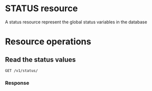 # STATUS resource

A status resource represent the global status variables in the database

# Resource operations

## Read the status values
```
GET /v1/status/
```

### Response

